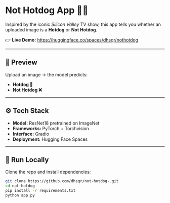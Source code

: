 # Not Hotdog App 🌭❌

Inspired by the iconic *Silicon Valley* TV show, this app tells you whether an uploaded image is a **Hotdog** or **Not Hotdog**.  

👉 **Live Demo:** https://huggingface.co/spaces/dhsqr/nothotdog

---

## 📸 Preview
Upload an image → the model predicts:  
- **Hotdog 🌭**  
- **Not Hotdog ❌**

---

## ⚙️ Tech Stack
- **Model:** ResNet18 pretrained on ImageNet  
- **Frameworks:** PyTorch + Torchvision  
- **Interface:** Gradio  
- **Deployment:** Hugging Face Spaces  

---

## 🚀 Run Locally
Clone the repo and install dependencies:

```bash
git clone https://github.com/dhsqr/not-hotdog-.git
cd not-hotdog-
pip install -r requirements.txt
python app.py
